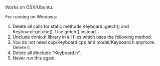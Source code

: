 Works on OSX/Ubuntu.

For running on Windows:
1. Delete all calls for static methods Keyboard::getch() and Keyboard::getche(). Use getch() instead.
2. Unclude conio.h library in all files which uses the following method.
3. You do not need cpp/Keyboard.cpp and model/Keyboard.h anymore. Delete it.
4. Delete all #include "Keyboard.h".
5. Never run this again.
